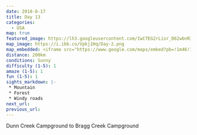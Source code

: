 ```yaml
---
date: 2018-8-17
title: Day 13
categories:
  - USA
map: true
featured_image: https://lh3.googleusercontent.com/IwCfEG2rLisr_D62wbnR3PmKXQ4wVXZojzYs_iVQ81-n_BYjIwXf6Q2iJQoJ94BvY3_NN0vOxbl4JAHq0g5R4ijjG78pSgQD4ofc-XE-P-D6LfPJNY9ZP4X6FYXbLmrBXhvvLsERbEl4DSlMjo1E4TYiWTEYg2xPUfUXsxRZqcLlrWXd_8CbU9qrWnwykC-V_n98VTwgFVnAHYgdb2vrDVmiXosLYgM66Z6KG9o49zsysh0azoai8E2KYRgmxNaMdJ8ocRTuxqKF6jm3Ns6JsEZBZGmGnjmGStdxMd2BVUvyt6HMMPfMu2r9Suju-81rayh04igNNtcS_SIdjUCyn8h453BI9O7SQO3367eOlC6S71rrIFFi8C86w4jYfKjt-TFZFg4fgapYpblTXuHufjYCR2eVJkj-2qVoHr0YhCgThcwY8yNdhjO2mHPBO0TryNUN49pllt_fF-q9l0AcNZSr3OZlxyMCFKB514sVw__RqaqBaB__Y8-Utl_GMD-MQTusZmExawHKnYO2tXCLWUBQB6Cc9KRlpPYAC3vubcojUGwqbG2BoFuTD-EPgDcqLONdYOY6YV-4Ce2IMtCuj-kp19ZyKJrkbxIwHPzEqsmJZ06Dn3pyAD7JUQWTnS9D4agqbBV8u9mAAB-BDu6y90kmgAAOzxLnFUgiz3xiDGRLMLiy=w1631-h969-no
map_image: https://i.ibb.co/Vpkj1Hq/Day-2.png
map_embedded: <iframe src="https://www.google.com/maps/embed?pb=!1m46!1m12!1m3!1d1322299.198728269!2d-115.84271753662802!3d49.661541332821976!2m3!1f0!2f0!3f0!3m2!1i1024!2i768!4f13.1!4m31!3e0!4m5!1s0x5366a387d1f0cd03%3A0xee5c21ed1618c332!2sDunn%20Creek%20Campground%20%26%20Boat%20Ramp%2C%20Montana%2037%2C%20Libby%2C%20MT%2C%20USA!3m2!1d48.3807365!2d-115.32058819999999!4m5!1s0x5365cdf586da2771%3A0xe9eeeeea5184f3d8!2sFortine%2C%20MT%2C%20USA!3m2!1d48.7649647!2d-114.9018261!4m5!1s0x5365095dcc31b2f9%3A0x791812d5cff5aa31!2sElko%2C%20BC%2C%20Canada!3m2!1d49.299036!2d-115.110965!4m5!1s0x536f8ed0988442a1%3A0xe5c42c7c91c8966c!2sCrowsnest%20Pass%2C%20AB%2C%20Canada!3m2!1d49.6061343!2d-114.52042499999999!4m5!1s0x53711abc8422bf2f%3A0x165262d28689994d!2sBragg%20Creek%2C%20AB%2C%20Canada!3m2!1d50.95174!2d-114.5692339!5e0!3m2!1sen!2sau!4v1577437499932!5m2!1sen!2sau" width="100%" height="500" frameborder="0" style="border:0;" allowfullscreen=""></iframe>
distance: 200km
conditions: Sunny
difficulty (1-5): 1 
amaze (1-5): 1
fun (1-5): 1
sights_markdown: |-
 * Mountain
 * Forest
 * Windy roads
next_url:
previous_url:
---
```

Dunn Creek Campground to Bragg Creek Campground


